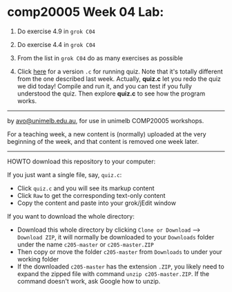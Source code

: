  comp20005 Week 04 Lab:
=======
1. Do exercise 4.9 in `grok C04`

1. Do exercise 4.4 in `grok C04`

1. From the list in `grok C04` do as many exercises as possible 

1. Click [here](./quiz.c) for a version `.c` for running quiz. Note that 
it's totally different from the one described last week.
Actually,  **quiz.c** let you redo the quiz we did today! Compile and run it, and you can test
if you fully understood the quiz. Then explore **quiz.c** to see how the program works.



-------------------------------------------------------------
by avo@unimelb.edu.au, for use in unimelb COMP20005 workshops.

For a teaching week, a new content is (normally) uploaded at the very beginning of the week, and that content is removed one week later.

------------------------------------------------------
HOWTO download this repository to your computer:

If you just want a single file, say, `quiz.c`:
  * Click `quiz.c` and you will see its markup content
  * Click `Raw` to get the corresponding text-only content 
  * Copy the content and paste into your grok/jEdit window


If you want to download the whole directory:
  * Download this whole directory by clicking `Clone or Download` --> `Download ZIP`, it will normally be downloaded to your `Downloads` folder under the name `c205-master` or `c205-master.ZIP`
  * Then copy or move the folder `c205-master` from `Downloads` to under your working folder
  * If the downloaded `c205-master` has the extension `.ZIP`, you likely need to expand the zipped file with command `unzip c205-master.ZIP`. If the command doesn't work, ask Google how to unzip.
 
